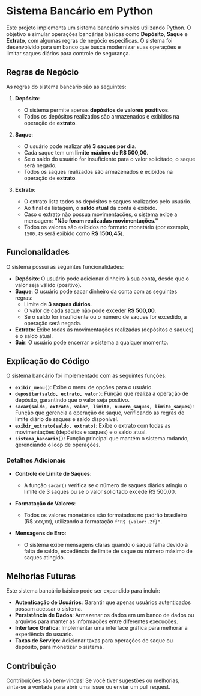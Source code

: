 # Sistema Bancário em Python

Este projeto implementa um sistema bancário simples utilizando Python. O objetivo é simular operações bancárias básicas como **Depósito**, **Saque** e **Extrato**, com algumas regras de negócio específicas. O sistema foi desenvolvido para um banco que busca modernizar suas operações e limitar saques diários para controle de segurança.

## Regras de Negócio

As regras do sistema bancário são as seguintes:

1. **Depósito**:
   - O sistema permite apenas **depósitos de valores positivos**.
   - Todos os depósitos realizados são armazenados e exibidos na operação de **extrato**.

2. **Saque**:
   - O usuário pode realizar até **3 saques por dia**.
   - Cada saque tem um **limite máximo de R$ 500,00**.
   - Se o saldo do usuário for insuficiente para o valor solicitado, o saque será negado.
   - Todos os saques realizados são armazenados e exibidos na operação de **extrato**.

3. **Extrato**:
   - O extrato lista todos os depósitos e saques realizados pelo usuário.
   - Ao final da listagem, o **saldo atual** da conta é exibido.
   - Caso o extrato não possua movimentações, o sistema exibe a mensagem: **"Não foram realizadas movimentações."**
   - Todos os valores são exibidos no formato monetário (por exemplo, `1500.45` será exibido como **R$ 1500,45**).

## Funcionalidades

O sistema possui as seguintes funcionalidades:

- **Depósito**: O usuário pode adicionar dinheiro à sua conta, desde que o valor seja válido (positivo).
- **Saque**: O usuário pode sacar dinheiro da conta com as seguintes regras:
  - Limite de **3 saques diários**.
  - O valor de cada saque não pode exceder **R$ 500,00**.
  - Se o saldo for insuficiente ou o número de saques for excedido, a operação será negada.
- **Extrato**: Exibe todas as movimentações realizadas (depósitos e saques) e o saldo atual.
- **Sair**: O usuário pode encerrar o sistema a qualquer momento.

## Explicação do Código
O sistema bancário foi implementado com as seguintes funções:

- **`exibir_menu()`**: Exibe o menu de opções para o usuário.
- **`depositar(saldo, extrato, valor)`**: Função que realiza a operação de depósito, garantindo que o valor seja positivo.
- **`sacar(saldo, extrato, valor, limite, numero_saques, limite_saques)`**: Função que gerencia a operação de saque, verificando as regras de limite diário de saques e saldo disponível.
- **`exibir_extrato(saldo, extrato)`**: Exibe o extrato com todas as movimentações (depósitos e saques) e o saldo atual.
- **`sistema_bancario()`**: Função principal que mantém o sistema rodando, gerenciando o loop de operações.

### Detalhes Adicionais

- **Controle de Limite de Saques**:
  - A função `sacar()` verifica se o número de saques diários atingiu o limite de 3 saques ou se o valor solicitado excede R$ 500,00.

- **Formatação de Valores**:
  - Todos os valores monetários são formatados no padrão brasileiro (R$ xxx,xx), utilizando a formatação `f"R$ {valor:.2f}"`.

- **Mensagens de Erro**:
  - O sistema exibe mensagens claras quando o saque falha devido à falta de saldo, excedência de limite de saque ou número máximo de saques atingido.

## Melhorias Futuras

Este sistema bancário básico pode ser expandido para incluir:

- **Autenticação de Usuários**: Garantir que apenas usuários autenticados possam acessar o sistema.
- **Persistência de Dados**: Armazenar os dados em um banco de dados ou arquivos para manter as informações entre diferentes execuções.
- **Interface Gráfica**: Implementar uma interface gráfica para melhorar a experiência do usuário.
- **Taxas de Serviço**: Adicionar taxas para operações de saque ou depósito, para monetizar o sistema.

## Contribuição

Contribuições são bem-vindas! Se você tiver sugestões ou melhorias, sinta-se à vontade para abrir uma issue ou enviar um pull request.
